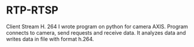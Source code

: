 # RTP-RTSP
Client Stream H. 264
I wrote program on python for camera AXIS. Program connects to camera, send requests and receive data. It analyzes data and writes data in file with format h.264.      
